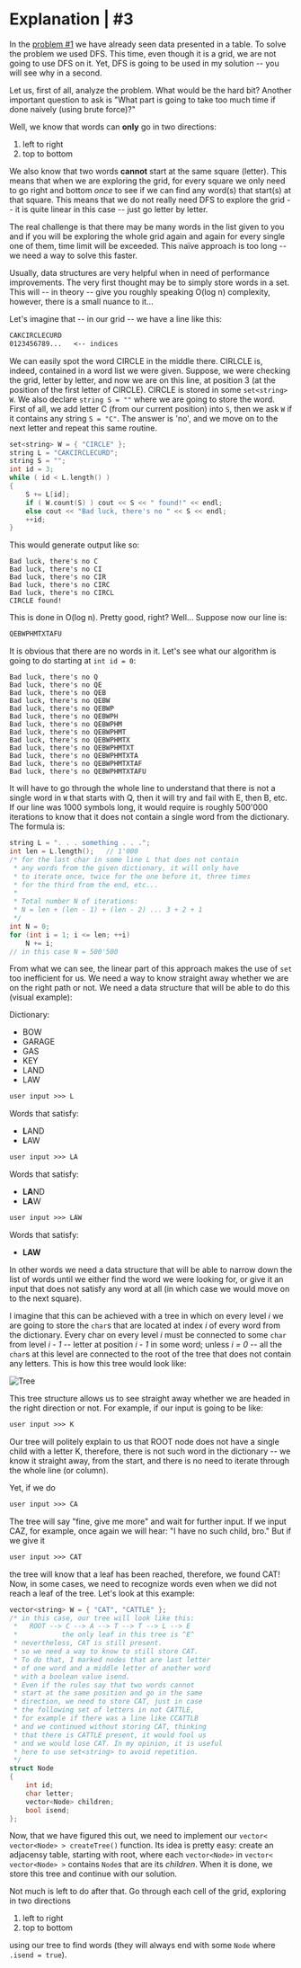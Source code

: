 # Explanation | #3

In the [problem #1](../../1.%20kitchen%20mosaic/task.md) we have already seen data presented in a table. To solve the problem we used DFS. This time, even though it is a grid, we are not going to use DFS on it. Yet, DFS is going to be used in my solution -- you will see why in a second.

Let us, first of all, analyze the problem. What would be the hard bit? Another important question to ask is "What part is going to take too much time if done naively (using brute force)?"

Well, we know that words can **only** go in two directions:

1. left to right
2. top to bottom

We also know that two words **cannot** start at the same square (letter). This means that when we are exploring the grid, for every square we only need to go right and bottom *once* to see if we can find any word(s) that start(s) at that square. This means that we do not really need DFS to explore the grid -- it is quite linear in this case -- just go letter by letter.

The real challenge is that there may be many words in the list given to you and if you will be exploring the whole grid again and again for every single one of them, time limit will be exceeded. This naïve approach is too long -- we need a way to solve this faster.

Usually, data structures are very helpful when in need of performance improvements. The very first thought may be to simply store words in a set. This will -- in theory -- give you roughly speaking O(log n) complexity, however, there is a small nuance to it...

Let's imagine that -- in our grid -- we have a line like this:

```txt
CAKCIRCLECURD
0123456789...   <-- indices
```

We can easily spot the word CIRCLE in the middle there. CIRLCLE is, indeed, contained in a word list we were given. Suppose, we were checking the grid, letter by letter, and now we are on this line, at position 3 (at the position of the first letter of CIRCLE). CIRCLE is stored in some `set<string> W`. We also declare `string S = ""` where we are going to store the word. First of all, we add letter C (from our current position) into `S`, then we ask `W` if it contains any string `S = "C"`. The answer is 'no', and we move on to the next letter and repeat this same routine.

```cpp
set<string> W = { "CIRCLE" };
string L = "CAKCIRCLECURD";
string S = "";
int id = 3;
while ( id < L.length() )
{
    S += L[id];
    if ( W.count(S) ) cout << S << " found!" << endl;
    else cout << "Bad luck, there's no " << S << endl;
    ++id;
}
```

This would generate output like so:

```terminal
Bad luck, there's no C
Bad luck, there's no CI
Bad luck, there's no CIR
Bad luck, there's no CIRC
Bad luck, there's no CIRCL
CIRCLE found!
```

This is done in O(log n). Pretty good, right? Well... Suppose now our line is:

```txt
QEBWPHMTXTAFU
```

It is obvious that there are no words in it. Let's see what our algorithm is going to do starting at `int id = 0`:

```terminal
Bad luck, there's no Q
Bad luck, there's no QE
Bad luck, there's no QEB
Bad luck, there's no QEBW
Bad luck, there's no QEBWP
Bad luck, there's no QEBWPH
Bad luck, there's no QEBWPHM
Bad luck, there's no QEBWPHMT
Bad luck, there's no QEBWPHMTX
Bad luck, there's no QEBWPHMTXT
Bad luck, there's no QEBWPHMTXTA
Bad luck, there's no QEBWPHMTXTAF
Bad luck, there's no QEBWPHMTXTAFU
```

It will have to go through the whole line to understand that there is not a single word in `W` that starts with Q, then it will try and fail with E, then B, etc. If our line was 1000 symbols long, it would require is roughly 500'000 iterations to know that it does not contain a single word from the dictionary. The formula is:

```cpp
string L = ". . . something . . .";
int len = L.length();   // 1'000
/* for the last char in some line L that does not contain
 * any words from the given dictionary, it will only have
 * to iterate once, twice for the one before it, three times
 * for the third from the end, etc...
 *
 * Total number N of iterations:
 * N = len + (len - 1) + (len - 2) ... 3 + 2 + 1
 */
int N = 0;
for (int i = 1; i <= len; ++i)
    N += i;
// in this case N = 500'500
```

From what we can see, the linear part of this approach makes the use of `set` too inefficient for us. We need a way to know straight away whether we are on the right path or not. We need a data structure that will be able to do this (visual example):

Dictionary:

+ BOW
+ GARAGE
+ GAS
+ KEY
+ LAND
+ LAW

```txt
user input >>> L
```

Words that satisfy:

+ **L**AND
+ **L**AW

```txt
user input >>> LA
```

Words that satisfy:

+ **LA**ND
+ **LA**W

```txt
user input >>> LAW
```

Words that satisfy:

+ **LAW**

In other words we need a data structure that will be able to narrow down the list of words until we either find the word we were looking for, or give it an input that does not satisfy any word at all (in which case we would move on to the next square).

I imagine that this can be achieved with a tree in which on every level *i* we are going to store the `char`s that are located at index *i* of every word from the dictionary. Every char on every level *i* must be connected to some `char` from level *i - 1* -- letter at position *i - 1* in some word; unless *i = 0* -- all the `char`s at this level are connected to the root of the tree that does not contain any letters. This is how this tree would look like:

![Tree](../images/tree.png)

This tree structure allows us to see straight away whether we are headed in the right direction or not. For example, if our input is going to be like:

```txt
user input >>> K
```

Our tree will politely explain to us that ROOT node does not have a single child with a letter K, therefore, there is not such word in the dictionary -- we know it straight away, from the start, and there is no need to iterate through the whole line (or column).

Yet, if we do

```txt
user input >>> CA
```

The tree will say "fine, give me more" and wait for further input. If we input CAZ, for example, once again we will hear: "I have no such child, bro." But if we give it

```txt
user input >>> CAT
```

the tree will know that a leaf has been reached, therefore, we found CAT! Now, in some cases, we need to recognize words even when we did not reach a leaf of the tree. Let's look at this example:

```cpp
vector<string> W = { "CAT", "CATTLE" };
/* in this case, our tree will look like this:
 *   ROOT --> C --> A --> T --> T --> L --> E
 *           the only leaf in this tree is ^E^
 * nevertheless, CAT is still present.
 * so we need a way to know to still store CAT.
 * To do that, I marked nodes that are last letter
 * of one word and a middle letter of another word
 * with a boolean value isend.
 * Even if the rules say that two words cannot 
 * start at the same position and go in the same
 * direction, we need to store CAT, just in case
 * the following set of letters in not CATTLE,
 * for example if there was a line like CCATTLB
 * and we continued without storing CAT, thinking
 * that there is CATTLE present, it would fool us
 * and we would lose CAT. In my opinion, it is useful
 * here to use set<string> to avoid repetition.
 */
struct Node
{
    int id;
    char letter;
    vector<Node> children;
    bool isend;
};
```

Now, that we have figured this out, we need to implement our `vector< vector<Node> > createTree()` function. Its idea is pretty easy: create an adjacensy table, starting with root, where each `vector<Node>` in `vector< vector<Node> >` contains `Node`s that are its *children*. When it is done, we store this tree and continue with our solution. 

Not much is left to do after that. Go through each cell of the grid, exploring in two directions

1. left to right
2. top to bottom

using our tree to find words (they will always end with some `Node` where `.isend = true`).